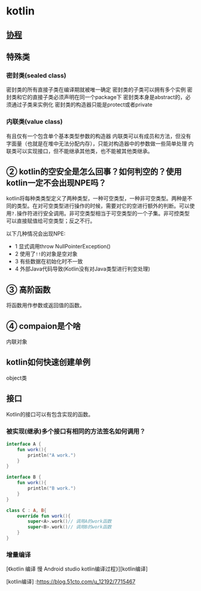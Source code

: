 # kotlin

## [协程](./coroutines.md)

## 特殊类

### 密封类(sealed class)
密封类的所有直接子类在编译期就被唯一确定
密封类的子类可以拥有多个实例
密封类和它的直接子类必须声明在同一个package下
密封类本身是abstract的，必须通过子类来实例化
密封类的构造器只能是protect或者private

### 内联类(value class) 

有且仅有一个包含单个基本类型参数的构造器
内联类可以有成员和方法，但没有字面量（也就是在堆中无法分配内存），只能对构造器中的参数做一些简单处理
内联类可以实现接口，但不能继承其他类，也不能被其他类继承。


## ② kotlin的空安全是怎么回事？如何判空的？使用kotlin一定不会出现NPE吗？

kotlin将每种类类型定义了两种类型，一种可空类型，一种非可空类型。两种是不同的类型。在对可空类型进行操作的时候，需要对它的空进行额外的判断。可以使用`?.`操作符进行安全调用。非可空类型相当于可空类型的一个子集。非可控类型可以直接赋值给可空类型；反之不行。

以下几种情况会出现NPE:
- 1 显式调用throw NullPointerException()
- 2 使用了`!!`的对象是空对象
- 3 有些数据在初始化时不一致
- 4 外部Java代码导致(Kotlin没有对Java类型进行判空处理)

## ③ 高阶函数

将函数用作参数或返回值的函数。

## ④ compaion是个啥

内联对象

## kotlin如何快速创建单例

object类

## 接口

Kotlin的接口可以有包含实现的函数。

### 被实现(继承)多个接口有相同的方法签名如何调用？

```kotlin
interface A {
    fun work(){
        println("A work.")
    }
}

interface B {
    fun work(){
        println("B work.")
    }
}

class C : A, B{
    override fun work(){
        super<A>.work()// 调用A的work函数
        super<B>.work()// 调用B的work函数
    }
}
```

### 增量编译

[《kotlin 编译 慢 Android studio kotlin编译过程》][kotlin编译]

[kotlin编译] :https://blog.51cto.com/u_12192/7715467